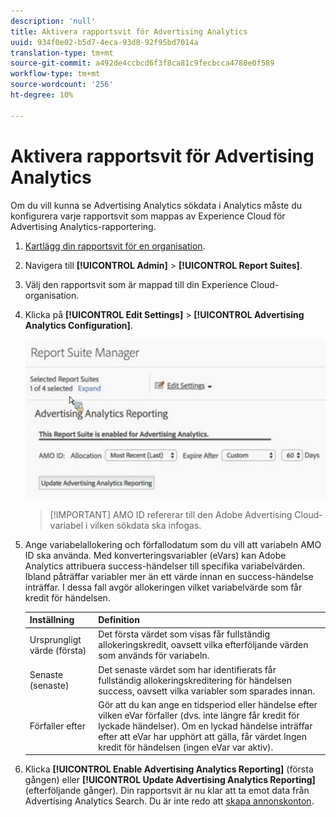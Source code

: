 ```yaml
---
description: 'null'
title: Aktivera rapportsvit för Advertising Analytics
uuid: 934f0e02-b5d7-4eca-93d8-92f95bd7014a
translation-type: tm+mt
source-git-commit: a492de4ccbcd6f3f8ca81c9fecbcca4780e0f589
workflow-type: tm+mt
source-wordcount: '256'
ht-degree: 10%

---
```



# Aktivera rapportsvit för Advertising Analytics

Om du vill kunna se Advertising Analytics sökdata i Analytics måste du konfigurera varje rapportsvit som mappas av Experience Cloud för Advertising Analytics-rapportering.

1. [Kartlägg din rapportsvit för en organisation](https://docs.adobe.com/content/help/sv-SE/core-services/interface/about-core-services/report-suite-mapping.html).
1. Navigera till **[!UICONTROL Admin]** > **[!UICONTROL Report Suites]**.

1. Välj den rapportsvit som är mappad till din Experience Cloud-organisation.
1. Klicka på **[!UICONTROL Edit Settings]** > **[!UICONTROL Advertising Analytics Configuration]**.

   ![Rapportering](assets/aa_reporting.png)

   >[!IMPORTANT] AMO ID refererar till den Adobe Advertising Cloud-variabel i vilken sökdata ska infogas.

1. Ange variabelallokering och förfallodatum som du vill att variabeln AMO ID ska använda. Med konverteringsvariabler (eVars) kan Adobe Analytics attribuera success-händelser till specifika variabelvärden. Ibland påträffar variabler mer än ett värde innan en success-händelse inträffar. I dessa fall avgör allokeringen vilket variabelvärde som får kredit för händelsen.

   | Inställning | Definition |
   |--- |--- |
   | Ursprungligt värde (första) | Det första värdet som visas får fullständig allokeringskredit, oavsett vilka efterföljande värden som används för variabeln. |
   | Senaste (senaste) | Det senaste värdet som har identifierats får fullständig allokeringskreditering för händelsen success, oavsett vilka variabler som sparades innan. |
   | Förfaller efter | Gör att du kan ange en tidsperiod eller händelse efter vilken eVar förfaller (dvs. inte längre får kredit för lyckade händelser).  Om en lyckad händelse inträffar efter att eVar har upphört att gälla, får värdet Ingen kredit för händelsen (ingen eVar var aktiv). |

1. Klicka **[!UICONTROL Enable Advertising Analytics Reporting]** (första gången) eller **[!UICONTROL Update Advertising Analytics Reporting]** (efterföljande gånger). Din rapportsvit är nu klar att ta emot data från Advertising Analytics Search. Du är inte redo att [skapa annonskonton](/help/integrate/c-advertising-analytics/c-adanalytics-workflow/aa-create-ad-account.md).

